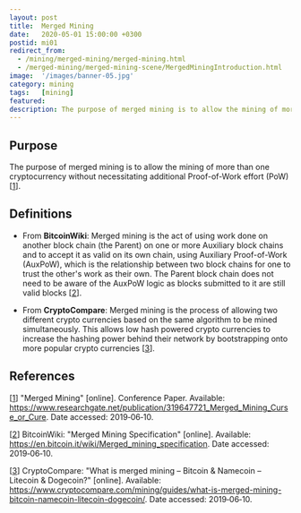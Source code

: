 ```yaml
---
layout: post
title:  Merged Mining
date:   2020-05-01 15:00:00 +0300
postid: mi01
redirect_from:
  - /mining/merged-mining/merged-mining.html
  - /merged-mining/merged-mining-scene/MergedMiningIntroduction.html
image:  '/images/banner-05.jpg'
category: mining
tags:   [mining]
featured:
description: The purpose of merged mining is to allow the mining of more than one cryptocurrency without necessitating additional Proof-of-Work effort.
---
```


## Purpose

The purpose of merged mining is to allow the mining of more than one cryptocurrency without necessitating additional
Proof-of-Work effort (PoW) [[1]].

## Definitions

- From **BitcoinWiki**: Merged mining is the act of using work done on another block chain (the Parent) on one or more Auxiliary block chains and to accept it as valid on its own chain, using Auxiliary Proof-of-Work (AuxPoW), which is the relationship between two block chains for one to trust the other's work as their own. The Parent block chain does not need to be aware of the AuxPoW logic as blocks submitted to it are still valid blocks [[2]].

- From **CryptoCompare**: Merged mining is the process of allowing two different crypto currencies based on the same algorithm to be mined simultaneously. This allows low hash powered crypto currencies to increase the hashing power behind their network by bootstrapping onto more popular crypto currencies [[3]].


## References

[[1]] "Merged Mining" [online]. Conference Paper.
Available: <https://www.researchgate.net/publication/319647721_Merged_Mining_Curse_or_Cure>. Date accessed: 2019&#8209;06&#8209;10.

[1]: https://www.researchgate.net/publication/319647721_Merged_Mining_Curse_or_Cure
"Merged Mining"

[[2]] BitcoinWiki: "Merged Mining Specification" [online].
Available: <https://en.bitcoin.it/wiki/Merged_mining_specification>.
Date accessed: 2019&#8209;06&#8209;10.

[2]: https://en.bitcoin.it/wiki/Merged_mining_specification
"Merged Mining Specification"

[[3]] CryptoCompare: "What is merged mining – Bitcoin & Namecoin – Litecoin & Dogecoin?" [online].
Available: <https://www.cryptocompare.com/mining/guides/what-is-merged-mining-bitcoin-namecoin-litecoin-dogecoin/>.
Date accessed: 2019&#8209;06&#8209;10.

[3]: https://www.cryptocompare.com/mining/guides/what-is-merged-mining-bitcoin-namecoin-litecoin-dogecoin/
"What is Merged Mining –
Bitcoin & Namecoin –
Litecoin & Dogecoin?"
